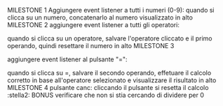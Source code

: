 MILESTONE 1
Aggiungere event listener a tutti i numeri (0-9): quando si clicca su un numero, concatenarlo al numero visualizzato in alto
MILESTONE 2
aggiungere event listener a tutti gli operatori:



quando si clicca su un operatore, salvare l'operatore cliccato e il primo operando, quindi resettare il numero in alto
MILESTONE 3

aggiungere event listener al pulsante "=":


quando si clicca su =, salvare il secondo operando, effetuare il calcolo corretto in base all'operatore selezionato e visualizzare il risultato in alto
MILESTONE 4
pulsante canc: cliccando il pulsante si resetta il calcolo
:stella2: BONUS
verificare che non si stia cercando di dividere per 0